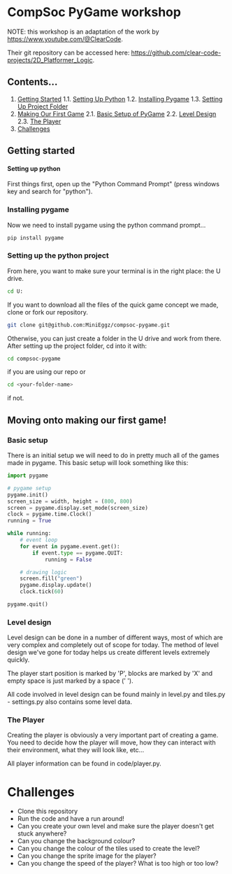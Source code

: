 # CompSoc PyGame workshop

NOTE: this workshop is an adaptation of the work by https://www.youtube.com/@ClearCode.

Their git repository can be accessed here: https://github.com/clear-code-projects/2D_Platformer_Logic.

## Contents...
1. [Getting Started](#start)
1.1. [Setting Up Python](#setup)
1.2. [Installing Pygame](#install-pygame)
1.3. [Setting Up Project Folder](#setup-project)
2. [Making Our First Game](#first-game)
2.1. [Basic Setup of PyGame](#basic-setup)
2.2. [Level Design](#level-design)
2.3. [The Player](#the-player)
3. [Challenges](#challenges)

<a name="start"></a>
## Getting started

<a name="setup"></a>
#### Setting up python
First things first, open up the "Python Command Prompt" (press windows key and search for "python").

<a name="install-pygame"></a>
### Installing pygame
Now we need to install pygame using the python command prompt...
```bash
pip install pygame
```

<a name="setup-project"></a>
### Setting up the python project

From here, you want to make sure your terminal is in the right place: the U drive.
```bash
cd U:
```

If you want to download all the files of the quick game concept we made, clone or fork our repository.
```bash
git clone git@github.com:MiniEggz/compsoc-pygame.git
```
Otherwise, you can just create a folder in the U drive and work from there. After setting up the project folder, cd into it with:
```bash
cd compsoc-pygame
```
if you are using our repo or
```bash
cd <your-folder-name>
```
if not.

<a name="first-game"></a>
## Moving onto making our first game!

<a name="basic-setup"></a>
### Basic setup
There is an initial setup we will need to do in pretty much all of the games made in pygame. This basic setup will look something like this:

```python
import pygame

# pygame setup
pygame.init()
screen_size = width, height = (800, 800)
screen = pygame.display.set_mode(screen_size)
clock = pygame.time.Clock()
running = True

while running:
    # event loop
    for event in pygame.event.get():
        if event.type == pygame.QUIT:
            running = False

    # drawing logic
    screen.fill("green")
    pygame.display.update()
    clock.tick(60)

pygame.quit()
```

<a name="level-design"></a>
### Level design
Level design can be done in a number of different ways, most of which are very complex and completely out of scope for today. The method of level design we've gone for today helps us create different levels extremely quickly.

The player start position is marked by 'P', blocks are marked by 'X' and empty space is just marked by a space (' ').

All code involved in level design can be found mainly in level.py and tiles.py - settings.py also contains some level data.

<a name="the-player"></a>
### The Player
Creating the player is obviously a very important part of creating a game. You need to decide how the player will move, how they can interact with their environment, what they will look like, etc...

All player information can be found in code/player.py.


<a name="challenges"></a>
# Challenges
* Clone this repository
* Run the code and have a run around!
* Can you create your own level and make sure the player doesn't get stuck anywhere?
* Can you change the background colour?
* Can you change the colour of the tiles used to create the level?
* Can you change the sprite image for the player?
* Can you change the speed of the player? What is too high or too low?
